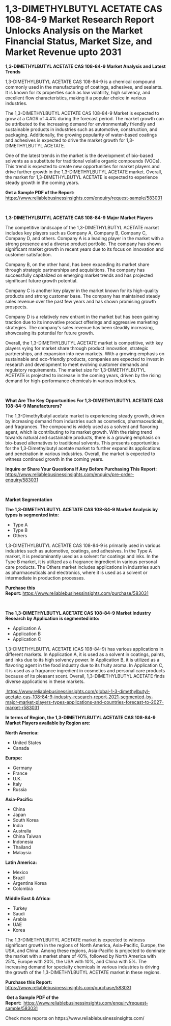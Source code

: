<p><h1>1,3-DIMETHYLBUTYL ACETATE CAS 108-84-9 Market Research Report Unlocks Analysis on the Market Financial Status, Market Size, and Market Revenue upto 2031</h1></p><p><strong>1,3-DIMETHYLBUTYL ACETATE CAS 108-84-9 Market Analysis and Latest Trends</strong></p>
<p><p>1,3-DIMETHYLBUTYL ACETATE CAS 108-84-9 is a chemical compound commonly used in the manufacturing of coatings, adhesives, and sealants. It is known for its properties such as low volatility, high solvency, and excellent flow characteristics, making it a popular choice in various industries.</p><p>The 1,3-DIMETHYLBUTYL ACETATE CAS 108-84-9 Market is expected to grow at a CAGR of 4.4% during the forecast period. The market growth can be attributed to the increasing demand for environmentally friendly and sustainable products in industries such as automotive, construction, and packaging. Additionally, the growing popularity of water-based coatings and adhesives is expected to drive the market growth for 1,3-DIMETHYLBUTYL ACETATE.</p><p>One of the latest trends in the market is the development of bio-based solvents as a substitute for traditional volatile organic compounds (VOCs). This trend is expected to create new opportunities for market players and drive further growth in the 1,3-DIMETHYLBUTYL ACETATE market. Overall, the market for 1,3-DIMETHYLBUTYL ACETATE is expected to experience steady growth in the coming years.</p></p>
<p><strong>Get a Sample PDF of the Report:&nbsp;</strong> <a href="https://www.reliablebusinessinsights.com/enquiry/request-sample/583031">https://www.reliablebusinessinsights.com/enquiry/request-sample/583031</a></p>
<p>&nbsp;</p>
<p><strong>1,3-DIMETHYLBUTYL ACETATE CAS 108-84-9 Major Market Players</strong></p>
<p><p>The competitive landscape of the 1,3-DIMETHYLBUTYL ACETATE market includes key players such as Company A, Company B, Company C, Company D, and others. Company A is a leading player in the market with a strong presence and a diverse product portfolio. The company has shown significant market growth in recent years due to its focus on innovation and customer satisfaction.</p><p>Company B, on the other hand, has been expanding its market share through strategic partnerships and acquisitions. The company has successfully capitalized on emerging market trends and has projected significant future growth potential.</p><p>Company C is another key player in the market known for its high-quality products and strong customer base. The company has maintained steady sales revenue over the past few years and has shown promising growth prospects.</p><p>Company D is a relatively new entrant in the market but has been gaining traction due to its innovative product offerings and aggressive marketing strategies. The company's sales revenue has been steadily increasing, showcasing its potential for future growth.</p><p>Overall, the 1,3-DIMETHYLBUTYL ACETATE market is competitive, with key players vying for market share through product innovation, strategic partnerships, and expansion into new markets. With a growing emphasis on sustainable and eco-friendly products, companies are expected to invest in research and development to meet evolving customer demands and regulatory requirements. The market size for 1,3-DIMETHYLBUTYL ACETATE is projected to increase in the coming years, driven by the rising demand for high-performance chemicals in various industries.</p></p>
<p>&nbsp;</p>
<p><strong>What Are The Key Opportunities For 1,3-DIMETHYLBUTYL ACETATE CAS 108-84-9 Manufacturers?</strong></p>
<p><p>The 1,3-Dimethylbutyl acetate market is experiencing steady growth, driven by increasing demand from industries such as cosmetics, pharmaceuticals, and fragrances. The compound is widely used as a solvent and flavoring agent, which is contributing to its market growth. With the rising trend towards natural and sustainable products, there is a growing emphasis on bio-based alternatives to traditional solvents. This presents opportunities for the 1,3-Dimethylbutyl acetate market to further expand its applications and penetration in various industries. Overall, the market is expected to witness continued growth in the coming years.</p></p>
<p><strong>Inquire or Share Your Questions If Any Before Purchasing This Report:</strong> <a href="https://www.reliablebusinessinsights.com/enquiry/pre-order-enquiry/583031">https://www.reliablebusinessinsights.com/enquiry/pre-order-enquiry/583031</a></p>
<p>&nbsp;</p>
<p><strong>Market Segmentation</strong></p>
<p><strong>The 1,3-DIMETHYLBUTYL ACETATE CAS 108-84-9 Market Analysis by types is segmented into:</strong></p>
<p><ul><li>Type A</li><li>Type B</li><li>Others</li></ul></p>
<p><p>1,3-DIMETHYLBUTYL ACETATE CAS 108-84-9 is primarily used in various industries such as automotive, coatings, and adhesives. In the Type A market, it is predominantly used as a solvent for coatings and inks. In the Type B market, it is utilized as a fragrance ingredient in various personal care products. The Others market includes applications in industries such as pharmaceuticals and electronics, where it is used as a solvent or intermediate in production processes.</p></p>
<p><strong>Purchase this Report:&nbsp;</strong><a href="https://www.reliablebusinessinsights.com/purchase/583031">https://www.reliablebusinessinsights.com/purchase/583031</a></p>
<p>&nbsp;</p>
<p><strong>The 1,3-DIMETHYLBUTYL ACETATE CAS 108-84-9 Market Industry Research by Application is segmented into:</strong></p>
<p><ul><li>Application A</li><li>Application B</li><li>Application C</li></ul></p>
<p><p>1,3-DIMETHYLBUTYL ACETATE (CAS 108-84-9) has various applications in different markets. In Application A, it is used as a solvent in coatings, paints, and inks due to its high solvency power. In Application B, it is utilized as a flavoring agent in the food industry due to its fruity aroma. In Application C, it is used as a fragrance ingredient in cosmetics and personal care products because of its pleasant scent. Overall, 1,3-DIMETHYLBUTYL ACETATE finds diverse applications in these markets.</p></p>
<p><a href="https://www.reliablebusinessinsights.com/global-1-3-dimethylbutyl-acetate-cas-108-84-9-industry-research-report-2021-segmented-by-major-market-players-types-applications-and-countries-forecast-to-2027-market-r583031">&nbsp;https://www.reliablebusinessinsights.com/global-1-3-dimethylbutyl-acetate-cas-108-84-9-industry-research-report-2021-segmented-by-major-market-players-types-applications-and-countries-forecast-to-2027-market-r583031</a></p>
<p><strong>In terms of Region, the 1,3-DIMETHYLBUTYL ACETATE CAS 108-84-9 Market Players available by Region are:</strong></p>
<p>
    <p> <strong> North America: </strong>
        <ul>
            <li>United States</li>
            <li>Canada</li>
        </ul>
        </p> 
    <p> <strong> Europe: </strong>
        <ul>
            <li>Germany</li>
            <li>France</li>
            <li>U.K.</li>
            <li>Italy</li>
            <li>Russia</li>
        </ul>
        </p> 
    <p> <strong> Asia-Pacific: </strong>
        <ul>
            <li>China</li>
            <li>Japan</li>
            <li>South Korea</li>
            <li>India</li>
            <li>Australia</li>
            <li>China Taiwan</li>
            <li>Indonesia</li>
            <li>Thailand</li>
            <li>Malaysia</li>
        </ul>
        </p> 
    <p> <strong> Latin America: </strong>
        <ul>
            <li>Mexico</li>
            <li>Brazil</li>
            <li>Argentina Korea</li>
            <li>Colombia</li>
        </ul>
        </p> 
    <p> <strong> Middle East & Africa: </strong>
        <ul>
            <li>Turkey</li>
            <li>Saudi</li>
            <li>Arabia</li>
            <li>UAE</li>
            <li>Korea</li>
        </ul>
    </p>
    </p>
<p><p>The 1,3-DIMETHYLBUTYL ACETATE market is expected to witness significant growth in the regions of North America, Asia-Pacific, Europe, the USA, and China. Among these regions, Asia-Pacific is projected to dominate the market with a market share of 40%, followed by North America with 25%, Europe with 20%, the USA with 10%, and China with 5%. The increasing demand for specialty chemicals in various industries is driving the growth of the 1,3-DIMETHYLBUTYL ACETATE market in these regions.</p></p>
<p><strong>Purchase this Report: </strong><a href="https://www.reliablebusinessinsights.com/purchase/583031">https://www.reliablebusinessinsights.com/purchase/583031</a></p>
<p>&nbsp;<strong>Get a Sample PDF of the Report:&nbsp;&nbsp;</strong><a href="https://www.reliablebusinessinsights.com/enquiry/request-sample/583031">https://www.reliablebusinessinsights.com/enquiry/request-sample/583031</a></p>
<p><strong></strong></p>
<p>Check more reports on https://www.reliablebusinessinsights.com/</p>